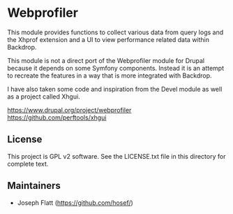 Webprofiler
=======================

This module provides functions to collect various data from query logs and the
Xhprof extension and a UI to view performance related data within Backdrop.

This module is not a direct port of the Webprofiler module for Drupal because it
depends on some Symfony components. Instead it is an attempt to recreate the
features in a way that is more integrated with Backdrop.

I have also taken some code and inspiration from the Devel module as well as a
project called Xhgui.

https://www.drupal.org/project/webprofiler
https://github.com/perftools/xhgui

License
-------

This project is GPL v2 software. See the LICENSE.txt file in this directory for
complete text.

Maintainers
-----------

- Joseph Flatt (https://github.com/hosef/)

